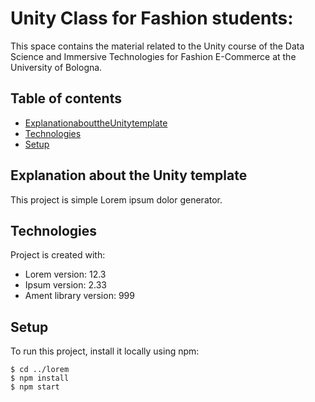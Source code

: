 # Unity Class for Fashion students:
This space contains the material related to the Unity course of the Data Science and Immersive Technologies for Fashion E-Commerce at the University of Bologna.
## Table of contents
* [ExplanationabouttheUnitytemplate](#)
* [Technologies](#technologies)
* [Setup](#setup)

## Explanation about the Unity template
This project is simple Lorem ipsum dolor generator.
	
## Technologies
Project is created with:
* Lorem version: 12.3
* Ipsum version: 2.33
* Ament library version: 999
	
## Setup
To run this project, install it locally using npm:

```
$ cd ../lorem
$ npm install
$ npm start
```
